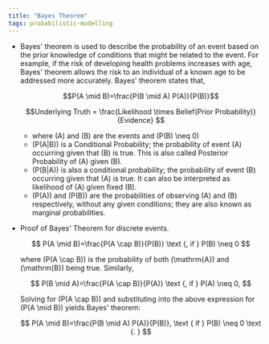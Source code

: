 ```yaml
---
title: "Bayes Theorem"
tags: probabilistic-modelling
---
```


-   Bayes' theorem is used to describe the probability of an event based on the prior knowledge of conditions that might be related to the event. For example, if the risk of developing health problems increases with age, Bayes' theorem allows the risk to an individual of a known age to be addressed more accurately. Bayes' theorem states that,
    
    $$P(A \mid B)=\frac{P(B \mid A) P(A)}{P(B)}$$
    
    $$Underlying Truth = \frac{Likelihood \times Belief(Prior Probability)}{Evidence} $$
    
    -   where \(A\) and \(B\) are the events and \(P(B) \neq 0\)
    -   \(P(A|B)\) is a Conditional Probability; the probability of event \(A\) occurring given that \(B\) is true. This is also called Posterior Probability of \(A\) given \(B\).
    -   \(P(B|A)\) is also a conditional probability; the probability of event \(B\) occurring given that \(A\) is true. It can also be interpreted as likelihood of \(A\) given fixed \(B\).
    -   \(P(A)\) and \(P(B)\) are the probabilities of observing \(A\) and \(B\) respectively, without any given conditions; they are also known as marginal probabilities.
-   Proof of Bayes' Theorem for discrete events.
    
    $$ P(A \mid B)=\frac{P(A \cap B)}{P(B)} \text {, if } P(B) \neq 0 $$
    
    where \(P(A \cap B)\) is the probability of both \(\mathrm{A}\) and \(\mathrm{B}\) being true. Similarly,  
    
    $$ P(B \mid A)=\frac{P(A \cap B)}{P(A)} \text {, if } P(A) \neq 0, $$
    
    Solving for \(P(A \cap B)\) and substituting into the above expression for \(P(A \mid B)\) yields Bayes' theorem:  
    
    $$ P(A \mid B)=\frac{P(B \mid A) P(A)}{P(B)}, \text { if } P(B) \neq 0 \text {. } $$
